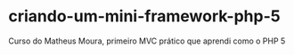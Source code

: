 # criando-um-mini-framework-php-5
Curso do Matheus Moura, primeiro MVC prático que aprendi como o PHP 5
